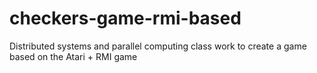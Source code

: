 # checkers-game-rmi-based

Distributed systems and parallel computing class work to create a game based on the Atari + RMI game
